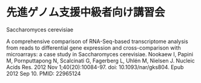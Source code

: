 # 先進ゲノム支援中級者向け講習会

Saccharomyces cerevisiae

A comprehensive comparison of RNA-Seq-based transcriptome analysis from reads to differential gene expression and cross-comparison with microarrays: a case study in Saccharomyces cerevisiae.
Nookaew I, Papini M, Pornputtapong N, Scalcinati G, Fagerberg L, Uhlén M, Nielsen J.
Nucleic Acids Res. 2012 Nov 1;40(20):10084-97. doi: 10.1093/nar/gks804. Epub 2012 Sep 10.
PMID: 22965124 
